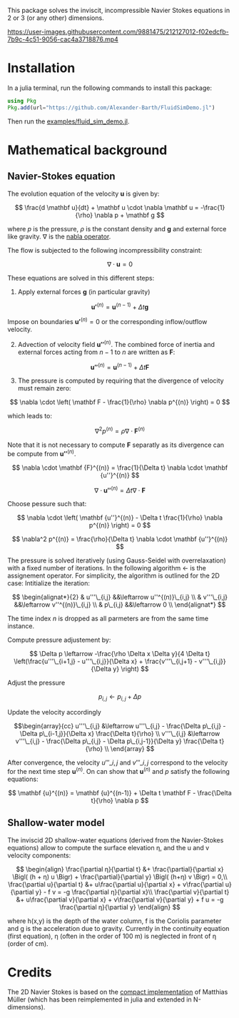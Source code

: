 
This package solves the inviscit, incompressible Navier Stokes equations in 2 or 3 (or any other) dimensions.



https://user-images.githubusercontent.com/9881475/212127012-f02edcfb-7b9c-4c51-9056-cac4a3718876.mp4



# Installation

In a julia terminal, run the following commands to install this package:

```julia
using Pkg
Pkg.add(url="https://github.com/Alexander-Barth/FluidSimDemo.jl")
```

Then run the [examples/fluid_sim_demo.jl](examples/fluid_sim_demo.jl).


# Mathematical background

## Navier-Stokes equation

The evolution equation of the velocity $\mathbf u$ is given by:

$$
\frac{d \mathbf u}{dt} + \mathbf u \cdot \nabla \mathbf u = -\frac{1}{\rho} \nabla p + \mathbf g
$$

where $p$ is the pressure, $\rho$ is the constant density and $\mathbf g$ and external force like gravity. $\nabla$ is the [nabla operator](https://en.wikipedia.org/wiki/Del).

The flow is subjected to the following incompressibility constraint:

$$
\nabla \cdot \mathbf u = 0
$$


These equations are solved in this different steps:

1. Apply external forces $\mathbf g$ (in particular gravity)

$$
\mathbf {u'}^{(n)} = \mathbf u^{(n-1)} + \Delta t \mathbf g
$$

Impose on boundaries $\mathbf {u'}^{(n)} = 0$ or the corresponding inflow/outflow velocity. 


2. Advection of velocity field  $\mathbf {u''}^{(n)}$. The combined force of inertia and external forces acting from $n-1$ to $n$ are written as $\mathbf F$:


$$
\mathbf {u''}^{(n)} = \mathbf {u}^{(n-1)} + \Delta t \mathbf F
$$

3. The pressure is computed by requiring that the divergence of velocity must remain zero:

$$
\nabla \cdot \left( \mathbf F - \frac{1}{\rho} \nabla p^{(n)}  \right) = 0
$$

which leads to:

$$
\nabla^2 p^{(n)} = \rho  \nabla \cdot \mathbf {F}^{(n)}
$$

Note that it is not necessary to compute $\mathbf F$ separatly as its divergence can be compute from 
$\mathbf {u''}^{(n)}$.


$$
\nabla \cdot \mathbf {F}^{(n)} = \frac{1}{\Delta t} \nabla \cdot \mathbf {u''}^{(n)}
$$


$$
\nabla \cdot \mathbf {u''}^{(n)} = \Delta t  \nabla \cdot \mathbf F
$$

Choose pessure such that:


$$
\nabla \cdot \left( \mathbf {u''}^{(n)}  - \Delta t \frac{1}{\rho} \nabla p^{(n)}  \right) = 0
$$


$$
\nabla^2 p^{(n)} = \frac{\rho}{\Delta t} \nabla \cdot \mathbf {u''}^{(n)}
$$


The pressure is solved iteratively (using Gauss-Seidel with overrelaxation) with a fixed number of iterations. In the following algorithm $\leftarrow$ is the assignement operator. For simplicity, the algorithm is outlined for the 2D case:
Intitialize the iteration:

$$
\begin{alignat*}{2}
& u'''\_{i,j} &&\leftarrow u''^{(n)}\_{i,j} \\
& v'''\_{i,j} &&\leftarrow v''^{(n)}\_{i,j} \\
& p\_{i,j}    &&\leftarrow 0 \\
\end{alignat*}
$$

The time index $n$ is dropped as all parmeters are from the same time instance.

Compute pressure adjustement by:

$$
\Delta p \leftarrow -\frac{\rho \Delta x \Delta y}{4 \Delta t} \left(\frac{u'''\_{i+1,j} - u'''\_{i,j}}{\Delta x} + \frac{v'''\_{i,j+1} - v'''\_{i,j}}{\Delta y} \right)
$$

Adjust the pressure

$$
p_{i,j} \leftarrow p_{i,j} + \Delta p
$$

Update the velocity accordingly

$$\begin{array}{cc}
u'''\_{i,j} &\leftarrow u'''\_{i,j} - \frac{\Delta p\_{i,j} - \Delta p\_{i-1,j}}{\Delta x} \frac{\Delta t}{\rho} \\
v'''\_{i,j} &\leftarrow v'''\_{i,j} - \frac{\Delta p\_{i,j} - \Delta p\_{i,j-1}}{\Delta y} \frac{\Delta t}{\rho} \\
\end{array}
$$

After convergence, the velocity $u'''\_{i,j}$ and $v'''\_{i,j}$ correspond to the velocity for the next time step $\mathbf {u}^{(n)}$. On can show 
that $\mathbf {u}^{(n)}$ and $p$ satisfy the following equations:

$$
\mathbf {u}^{(n)} = \mathbf {u}^{(n-1)} + \Delta t \mathbf F - \frac{\Delta t}{\rho} \nabla p
$$

## Shallow-water model

The inviscid 2D shallow-water equations (derived from the Navier-Stokes equations) allow to compute the surface elevation η, and the u and v velocity components:

$$
\begin{align}
\frac{\partial η}{\partial t} &+ \frac{\partial}{\partial x} \Bigl( (h + η) u \Bigr) + \frac{\partial}{\partial y} \Bigl( (h+η) v \Bigr) = 0,\\
\frac{\partial u}{\partial t} &+ u\frac{\partial u}{\partial x} + v\frac{\partial u}{\partial y} - f v = -g \frac{\partial η}{\partial x}\\
\frac{\partial v}{\partial t} &+ u\frac{\partial v}{\partial x} + v\frac{\partial v}{\partial y} + f u = -g \frac{\partial η}{\partial y}
\end{align}
$$

where h(x,y) is the depth of the water column, f is the Coriolis parameter and g is the acceleration due to gravity. 
Currently in the continuity equation (first equation), η (often in the order of 100 m) is neglected in front of η (order of cm).

# Credits

The 2D Navier Stokes is based on the [compact implementation](https://github.com/matthias-research/pages/blob/master/tenMinutePhysics/17-fluidSim.html)
 of Matthias Müller (which has been reimplemented in julia and extended in N-dimensions).
